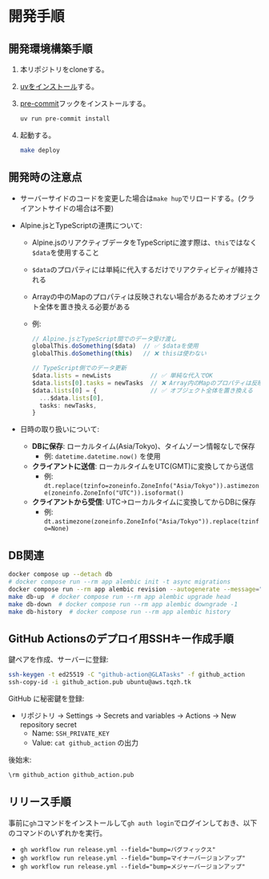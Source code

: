 # 開発手順

## 開発環境構築手順

1. 本リポジトリをcloneする。
2. [uvをインストール](https://docs.astral.sh/uv/getting-started/installation/)する。
3. [pre-commit](https://pre-commit.com/)フックをインストールする。

    ```bash
    uv run pre-commit install
    ```

4. 起動する。

    ```bash
    make deploy
    ```

## 開発時の注意点

- サーバーサイドのコードを変更した場合は`make hup`でリロードする。(クライアントサイドの場合は不要)
- Alpine.jsとTypeScriptの連携について:
  - Alpine.jsのリアクティブデータをTypeScriptに渡す際は、`this`ではなく`$data`を使用すること
  - `$data`のプロパティには単純に代入するだけでリアクティビティが維持される
  - Arrayの中のMapのプロパティは反映されない場合があるためオブジェクト全体を置き換える必要がある
  - 例:

    ```typescript
    // Alpine.jsとTypeScript間でのデータ受け渡し
    globalThis.doSomething($data)  // ✅ $dataを使用
    globalThis.doSomething(this)   // ❌ thisは使わない

    // TypeScript側でのデータ更新
    $data.lists = newLists           // ✅ 単純な代入でOK
    $data.lists[0].tasks = newTasks  // ❌ Array内のMapのプロパティは反映されない
    $data.lists[0] = {               // ✅ オブジェクト全体を置き換える
      ...$data.lists[0],
      tasks: newTasks,
    }
    ```

- 日時の取り扱いについて:
  - **DBに保存**: ローカルタイム(Asia/Tokyo)、タイムゾーン情報なしで保存
    - 例: `datetime.datetime.now()` を使用
  - **クライアントに送信**: ローカルタイムをUTC(GMT)に変換してから送信
    - 例: `dt.replace(tzinfo=zoneinfo.ZoneInfo("Asia/Tokyo")).astimezone(zoneinfo.ZoneInfo("UTC")).isoformat()`
  - **クライアントから受信**: UTC→ローカルタイムに変換してからDBに保存
    - 例: `dt.astimezone(zoneinfo.ZoneInfo("Asia/Tokyo")).replace(tzinfo=None)`

## DB関連

```bash
docker compose up --detach db
# docker compose run --rm app alembic init -t async migrations
docker compose run --rm app alembic revision --autogenerate --message=""
make db-up  # docker compose run --rm app alembic upgrade head
make db-down  # docker compose run --rm app alembic downgrade -1
make db-history  # docker compose run --rm app alembic history
```

## GitHub Actionsのデプロイ用SSHキー作成手順

鍵ペアを作成、サーバーに登録:

```bash
ssh-keygen -t ed25519 -C "github-action@GLATasks" -f github_action
ssh-copy-id -i github_action.pub ubuntu@aws.tqzh.tk
```

GitHub に秘密鍵を登録:

- リポジトリ → Settings → Secrets and variables → Actions → New repository secret
  - Name: `SSH_PRIVATE_KEY`
  - Value: `cat github_action` の出力

後始末:

```bash
\rm github_action github_action.pub
```

## リリース手順

事前に`gh`コマンドをインストールして`gh auth login`でログインしておき、以下のコマンドのいずれかを実行。

- `gh workflow run release.yml --field="bump=バグフィックス"`
- `gh workflow run release.yml --field="bump=マイナーバージョンアップ"`
- `gh workflow run release.yml --field="bump=メジャーバージョンアップ"`
